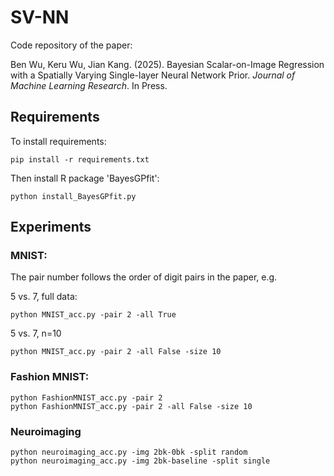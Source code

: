 # SV-NN
Code repository of the paper:

Ben Wu, Keru Wu, Jian Kang. (2025). Bayesian Scalar-on-Image Regression with a Spatially Varying Single-layer Neural Network Prior. *Journal of Machine Learning Research*. In Press.

## Requirements

To install requirements:

```
pip install -r requirements.txt
```

Then install R package 'BayesGPfit':

```
python install_BayesGPfit.py
```

## Experiments

### MNIST: 
The pair number follows the order of digit pairs in the paper, e.g.

5 vs. 7, full data:

```
python MNIST_acc.py -pair 2 -all True
```

5 vs. 7, n=10

```
python MNIST_acc.py -pair 2 -all False -size 10
```

### Fashion MNIST: 

```
python FashionMNIST_acc.py -pair 2
python FashionMNIST_acc.py -pair 2 -all False -size 10
```

### Neuroimaging

```
python neuroimaging_acc.py -img 2bk-0bk -split random
python neuroimaging_acc.py -img 2bk-baseline -split single
```




